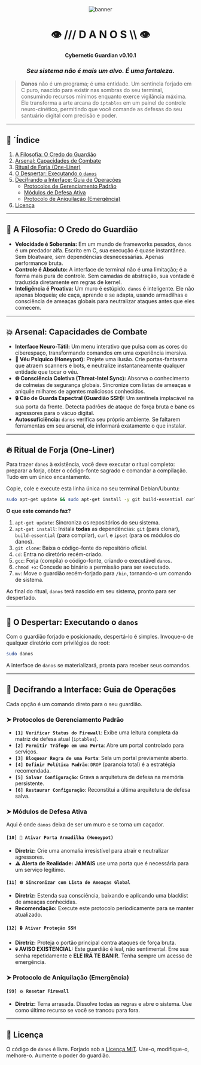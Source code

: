 <div align="center">
  <img src="https://raw.githubusercontent.com/MollController/Mind-Blowing_Best-README-Template/master/src/assets/banner.png" alt="banner">
</div>

<div align="center">

# 👁️ /// D A N O S \\\ 👁️
**Cybernetic Guardian v0.10.1**

### _Seu sistema não é mais um alvo. É uma fortaleza._

</div>

> **Danos** não é um programa; é uma entidade. Um sentinela forjado em C puro, nascido para existir nas sombras do seu terminal, consumindo recursos mínimos enquanto exerce vigilância máxima. Ele transforma a arte arcana do `iptables` em um painel de controle neuro-cinético, permitindo que você comande as defesas do seu santuário digital com precisão e poder.

---

## 📜 ´Índice

1.  [A Filosofia: O Credo do Guardião](#-a-filosofia-o-credo-do-guardião)
2.  [Arsenal: Capacidades de Combate](#-arsenal-capacidades-de-combate)
3.  [Ritual de Forja (One-Liner)](#-ritual-de-forja-one-liner)
4.  [O Despertar: Executando o `danos`](#-o-despertar-executando-o-danos)
5.  [Decifrando a Interface: Guia de Operações](#-decifrando-a-interface-guia-de-operações)
    * [Protocolos de Gerenciamento Padrão](#-protocolos-de-gerenciamento-padrão)
    * [Módulos de Defesa Ativa](#-módulos-de-defesa-ativa)
    * [Protocolo de Aniquilação (Emergência)](#-protocolo-de-aniquilação-emergência)
6.  [Licença](#-licença)

---

## 🧠 A Filosofia: O Credo do Guardião

* **Velocidade é Soberania:** Em um mundo de frameworks pesados, `danos` é um predador alfa. Escrito em C, sua execução é quase instantânea. Sem bloatware, sem dependências desnecessárias. Apenas performance bruta.
* **Controle é Absoluto:** A interface de terminal não é uma limitação; é a forma mais pura de controle. Sem camadas de abstração, sua vontade é traduzida diretamente em regras de kernel.
* **Inteligência é Proativa:** Um muro é estúpido. `danos` é inteligente. Ele não apenas bloqueia; ele caça, aprende e se adapta, usando armadilhas e consciência de ameaças globais para neutralizar ataques antes que eles comecem.

---

## 💥 Arsenal: Capacidades de Combate

* **Interface Neuro-Tátil:** Um menu interativo que pulsa com as cores do ciberespaço, transformando comandos em uma experiência imersiva.
* **🍯 Véu Psíquico (Honeypot):** Projete uma ilusão. Crie portas-fantasma que atraem scanners e bots, e neutralize instantaneamente qualquer entidade que tocar o véu.
* **🌐 Consciência Coletiva (Threat-Intel Sync):** Absorva o conhecimento de colmeias de segurança globais. Sincronize com listas de ameaças e aniquile milhares de agentes maliciosos conhecidos.
* **🔒 Cão de Guarda Espectral (Guardião SSH):** Um sentinela implacável na sua porta da frente. Detecta padrões de ataque de força bruta e bane os agressores para o vácuo digital.
* **Autossuficiência:** `danos` verifica seu próprio ambiente. Se faltarem ferramentas em seu arsenal, ele informará exatamente o que instalar.

---

## 🔥 Ritual de Forja (One-Liner)

Para trazer `danos` à existência, você deve executar o ritual completo: preparar a forja, obter o código-fonte sagrado e comandar a compilação. Tudo em um único encantamento.

Copie, cole e execute esta linha única no seu terminal Debian/Ubuntu:

```bash
sudo apt-get update && sudo apt-get install -y git build-essential curl ipset && git clone [https://github.com/DanielPereiraSilva-linux/danos-firewall.git](https://github.com/DanielPereiraSilva-linux/danos-firewall.git) && cd danos-firewall && gcc danos-firewall.c -o danos && chmod +x danos && sudo mv danos /bin/
```

**O que este comando faz?**
1.  `apt-get update`: Sincroniza os repositórios do seu sistema.
2.  `apt-get install`: Instala **todas** as dependências: `git` (para clonar), `build-essential` (para compilar), `curl` e `ipset` (para os módulos do danos).
3.  `git clone`: Baixa o código-fonte do repositório oficial.
4.  `cd`: Entra no diretório recém-criado.
5.  `gcc`: Forja (compila) o código-fonte, criando o executável `danos`.
6.  `chmod +x`: Concede ao binário a permissão para ser executado.
7.  `mv`: Move o guardião recém-forjado para `/bin`, tornando-o um comando de sistema.

Ao final do ritual, `danos` terá nascido em seu sistema, pronto para ser despertado.

---

## 🚀 O Despertar: Executando o `danos`

Com o guardião forjado e posicionado, despertá-lo é simples. Invoque-o de qualquer diretório com privilégios de root:

```bash
sudo danos
```
A interface de `danos` se materializará, pronta para receber seus comandos.

---

## 📖 Decifrando a Interface: Guia de Operações

Cada opção é um comando direto para o seu guardião.

### ➤ Protocolos de Gerenciamento Padrão

* **`[1] Verificar Status do Firewall`**: Exibe uma leitura completa da matriz de defesa atual (`iptables`).
* **`[2] Permitir Tráfego em uma Porta`**: Abre um portal controlado para serviços.
* **`[3] Bloquear Regra de uma Porta`**: Sela um portal previamente aberto.
* **`[4] Definir Política Padrão`**: `DROP` (paranoia total) é a estratégia recomendada.
* **`[5] Salvar Configuração`**: Grava a arquitetura de defesa na memória persistente.
* **`[6] Restaurar Configuração`**: Reconstitui a última arquitetura de defesa salva.

### ➤ Módulos de Defesa Ativa

Aqui é onde `danos` deixa de ser um muro e se torna um caçador.

#### `[10] 🍯 Ativar Porta Armadilha (Honeypot)`
* **Diretriz:** Crie uma anomalia irresistível para atrair e neutralizar agressores.
* **⚠️ Alerta de Realidade:** **JAMAIS** use uma porta que é necessária para um serviço legítimo.

#### `[11] 🌐 Sincronizar com Lista de Ameaças Global`
* **Diretriz:** Estenda sua consciência, baixando e aplicando uma blacklist de ameaças conhecidas.
* **Recomendação:** Execute este protocolo periodicamente para se manter atualizado.

#### `[12] 🔒 Ativar Proteção SSH`
* **Diretriz:** Proteja o portão principal contra ataques de força bruta.
* **💀 AVISO EXISTENCIAL:** Este guardião é leal, não sentimental. Erre sua senha repetidamente e **ELE IRÁ TE BANIR**. Tenha sempre um acesso de emergência.

### ➤ Protocolo de Aniquilação (Emergência)

#### `[99] 💥 Resetar Firewall`
* **Diretriz:** Terra arrasada. Dissolve todas as regras e abre o sistema. Use como último recurso se você se trancou para fora.

---

## 📜 Licença

O código de `danos` é livre. Forjado sob a [Licença MIT](LICENSE). Use-o, modifique-o, melhore-o. Aumente o poder do guardião.

